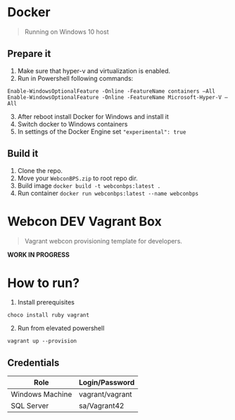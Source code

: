 # Docker
> Running on Windows 10 host

## Prepare it
1. Make sure that hyper-v and virtualization is enabled.
2. Run in Powershell following commands:
```
Enable-WindowsOptionalFeature -Online -FeatureName containers –All
Enable-WindowsOptionalFeature -Online -FeatureName Microsoft-Hyper-V –All
```
3. After reboot install Docker for Windows and install it
4. Switch docker to Windows containers
5. In settings of the Docker Engine set `"experimental": true`

## Build it
1. Clone the repo.
2. Move your `WebconBPS.zip` to root repo dir.
3. Build image `docker build -t webconbps:latest .`
4. Run container `docker run webconbps:latest --name webconbps`

# Webcon DEV Vagrant Box
> Vagrant webcon provisioning template for developers.

**WORK IN PROGRESS**

# How to run?

1. Install prerequisites
```
choco install ruby vagrant
``` 
2. Run from elevated powershell
```
vagrant up --provision
```


## Credentials

| Role            	| Login/Password  	|
|-----------------	|-----------------	|
| Windows Machine 	| vagrant/vagrant 	|
| SQL Server      	| sa/Vagrant42    	|

